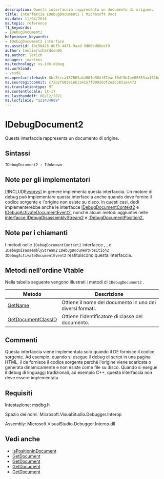 ```yaml
---
description: Questa interfaccia rappresenta un documento di origine.
title: Interfaccia IDebugDocument2 | Microsoft Docs
ms.date: 11/04/2016
ms.topic: reference
f1_keywords:
- IDebugDocument2
helpviewer_keywords:
- IDebugDocument2 interface
ms.assetid: 1bc58426-dbf5-4471-9aad-9d66cd80eef0
author: leslierichardson95
ms.author: lerich
manager: jmartens
ms.technology: vs-ide-debug
ms.workload:
- vssdk
ms.openlocfilehash: 8bc5fcca187603ab4001e38df67eacf0df5b1be80353aa161bc921a3a3fd1b22
ms.sourcegitcommit: c72b2f603e1eb3a4157f00926df2e263831ea472
ms.translationtype: MT
ms.contentlocale: it-IT
ms.lasthandoff: 08/12/2021
ms.locfileid: "121434009"
---
```

# <a name="idebugdocument2"></a>IDebugDocument2
Questa interfaccia rappresenta un documento di origine.

## <a name="syntax"></a>Sintassi

```
IDebugDocument2 : IUnknown
```

## <a name="notes-for-implementers"></a>Note per gli implementatori
 [!INCLUDE[vsprvs](../../../code-quality/includes/vsprvs_md.md)] in genere implementa questa interfaccia. Un motore di debug può implementare questa interfaccia anche quando deve fornire il codice sorgente e l'origine non esiste su disco.  In questi casi, dedi implementerebbe anche le interfacce [IDebugDocumentContext2](../../../extensibility/debugger/reference/idebugdocumentcontext2.md) e [IDebugActivateDocumentEvent2,](../../../extensibility/debugger/reference/idebugactivatedocumentevent2.md) nonché alcuni metodi aggiuntivi nelle [interfacce IDebugDisassemblyStream2](../../../extensibility/debugger/reference/idebugdisassemblystream2.md) e [IDebugDocumentPosition2.](../../../extensibility/debugger/reference/idebugdocumentposition2.md)

## <a name="notes-for-callers"></a>Note per i chiamanti
 I metodi nelle `IDebugDocumentContext2` interfacce , , e `IDebugDisassemblyStream2` `IDebugDocumentPosition2` `IDebugActivateDocumentEvent2` restituiscono questa interfaccia.

## <a name="methods-in-vtable-order"></a>Metodi nell'ordine Vtable
 Nella tabella seguente vengono illustrati i metodi di `IDebugDocument2` .

|Metodo|Descrizione|
|------------|-----------------|
|[GetName](../../../extensibility/debugger/reference/idebugdocument2-getname.md)|Ottiene il nome del documento in uno dei diversi formati.|
|[GetDocumentClassID](../../../extensibility/debugger/reference/idebugdocument2-getdocumentclassid.md)|Ottiene l'identificatore di classe del documento.|

## <a name="remarks"></a>Commenti
 Questa interfaccia viene implementata solo quando il DE fornisce il codice sorgente. Ad esempio, quando si esegue il debug di script in una pagina HTML, il de fornisce il codice sorgente perché l'origine viene scaricata o generata dinamicamente e non esiste come file su disco. Quando si esegue il debug di linguaggi tradizionali, ad esempio C++, questa interfaccia non deve essere implementata.

## <a name="requirements"></a>Requisiti
 Intestazione: msdbg.h

 Spazio dei nomi: Microsoft.VisualStudio.Debugger.Interop

 Assembly: Microsoft.VisualStudio.Debugger.Interop.dll

## <a name="see-also"></a>Vedi anche
- [IsPositionInDocument](../../../extensibility/debugger/reference/idebugdocumentposition2-ispositionindocument.md)
- [GetDocument](../../../extensibility/debugger/reference/idebugactivatedocumentevent2-getdocument.md)
- [GetDocument](../../../extensibility/debugger/reference/idebugdocumentcontext2-getdocument.md)
- [GetDocument](../../../extensibility/debugger/reference/idebugdocumentposition2-getdocument.md)
- [GetDocument](../../../extensibility/debugger/reference/idebugdisassemblystream2-getdocument.md)
